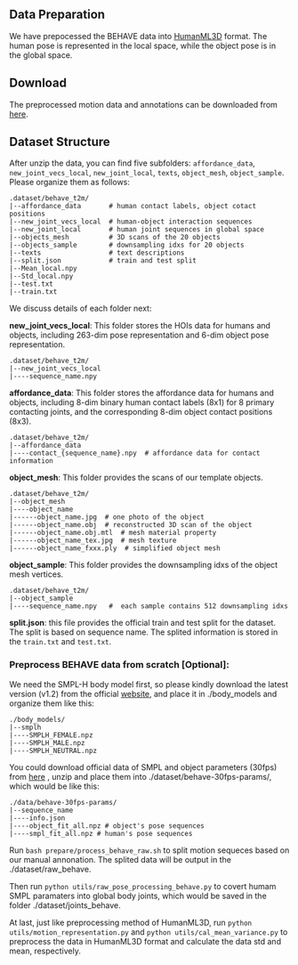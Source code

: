 

## Data Preparation

We have prepocessed the BEHAVE data into [HumanML3D](https://github.com/EricGuo5513/HumanML3D) format. The human pose is represented in the local space, while the object pose is in the global space.

## Download
The preprocessed motion data and annotations can be downloaded from [here](https://drive.google.com/file/d/1w7IRaMMhdU2PM1Dk4nkfKAFbXTf4iPZA/view?usp=sharing).


## Dataset Structure
After unzip the data, you can find five subfolders: `affordance_data`, `new_joint_vecs_local`, `new_joint_local`, `texts`, `object_mesh`,  `object_sample`. Please organize them as follows:
```
.dataset/behave_t2m/
|--affordance_data       # human contact labels, object cotact positions
|--new_joint_vecs_local  # human-object interaction sequences
|--new_joint_local       # human joint sequences in global space
|--objects_mesh          # 3D scans of the 20 objects
|--objects_sample        # downsampling idxs for 20 objects
|--texts                 # text descriptions
|--split.json            # train and test split
|--Mean_local.npy      
|--Std_local.npy
|--test.txt     
|--train.txt
```
We discuss details of each folder next:

**new_joint_vecs_local**: This folder stores the HOIs data for humans and objects, including 263-dim pose representation and 6-dim object pose representation.
```
.dataset/behave_t2m/
|--new_joint_vecs_local  
|----sequence_name.npy 
```


**affordance_data**: This folder stores the affordance data for humans and objects, including 8-dim binary human contact labels (8x1) for 8 primary contacting joints, and the corresponding 8-dim object contact positions (8x3). 

```
.dataset/behave_t2m/
|--affordance_data  
|----contact_{sequence_name}.npy  # affordance data for contact information
```

**object_mesh**: This folder provides the scans of our template objects. 
```
.dataset/behave_t2m/
|--object_mesh
|----object_name
|------object_name.jpg  # one photo of the object
|------object_name.obj  # reconstructed 3D scan of the object
|------object_name.obj.mtl  # mesh material property
|------object_name_tex.jpg  # mesh texture
|------object_name_fxxx.ply  # simplified object mesh 
```

**object_sample**: This folder provides the downsampling idxs of the object mesh vertices.
```
.dataset/behave_t2m/
|--object_sample
|----sequence_name.npy   #  each sample contains 512 downsampling idxs
```

**split.json**: this file provides the official train and test split for the dataset. The split is based on sequence name. The splited information is stored in the `train.txt` and `test.txt`.


### Preprocess BEHAVE data from scratch [Optional]: 
We need the SMPL-H body model first, so please kindly download the latest version (v1.2) from the official [website](https://mano.is.tue.mpg.de/), and place it in ./body_models and organize them like this:
```
./body_models/
|--smplh
|----SMPLH_FEMALE.npz
|----SMPLH_MALE.npz
|----SMPLH_NEUTRAL.npz
```

You could download official data of SMPL and object parameters (30fps) from [here](https://virtualhumans.mpi-inf.mpg.de/behave/license.html) , unzip and place them into ./dataset/behave-30fps-params/, which would be like this: 
```
./data/behave-30fps-params/
|--sequence_name
|----info.json
|----object_fit_all.npz # object's pose sequences
|----smpl_fit_all.npz # human's pose sequences
```
Run  `bash prepare/process_behave_raw.sh` to split motion sequeces based on our manual annonation. The splited data will be output in the ./dataset/raw_behave. 

Then run `python utils/raw_pose_processing_behave.py` to covert humam SMPL paramaters into global body joints, which would be saved in the folder ./dataset/joints_behave. 

At last, just like preprocessing method of HumanML3D, run `python utils/motion_representation.py` and `python utils/cal_mean_variance.py` to preprocess the data in HumanML3D format and calculate the data std and mean, respectively.







